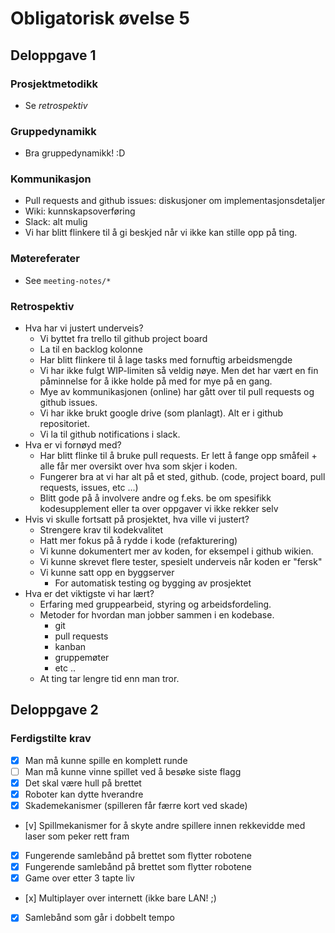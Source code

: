 # Obligatorisk øvelse 5
## Deloppgave 1
### Prosjektmetodikk
* Se *retrospektiv*

### Gruppedynamikk
* Bra gruppedynamikk! :D

### Kommunikasjon
* Pull requests and github issues: diskusjoner om implementasjonsdetaljer
* Wiki: kunnskapsoverføring
* Slack: alt mulig
* Vi har blitt flinkere til å gi beskjed når vi ikke kan stille opp på ting.

### Møtereferater
* See `meeting-notes/*`

### Retrospektiv
* Hva har vi justert underveis?
    * Vi byttet fra trello til github project board
    * La til en backlog kolonne
    * Har blitt flinkere til å lage tasks med fornuftig arbeidsmengde
    * Vi har ikke fulgt WIP-limiten så veldig nøye. Men det har vært en fin påminnelse for å ikke holde på med for mye på en gang.
    * Mye av kommunikasjonen (online) har gått over til pull requests og github issues. 
    * Vi har ikke brukt google drive (som planlagt). Alt er i github repositoriet.
    * Vi la til github notifications i slack.
* Hva er vi fornøyd med?
    * Har blitt flinke til å bruke pull requests. Er lett å fange opp småfeil + alle får mer oversikt over hva som skjer i koden.
    * Fungerer bra at vi har alt på et sted, github. (code, project board, pull requests, issues, etc ...)
    * Blitt gode på å involvere andre og f.eks. be om spesifikk kodesupplement eller ta over oppgaver vi ikke rekker selv
* Hvis vi skulle fortsatt på prosjektet, hva ville vi justert?
    * Strengere krav til kodekvalitet
    * Hatt mer fokus på å rydde i kode (refakturering)
    * Vi kunne dokumentert mer av koden, for eksempel i github wikien.
    * Vi kunne skrevet flere tester, spesielt underveis når koden er "fersk"
    * Vi kunne satt opp en byggserver
        * For automatisk testing og bygging av prosjektet
* Hva er det viktigste vi har lært? 
    * Erfaring med gruppearbeid, styring og arbeidsfordeling.
    * Metoder for hvordan man jobber sammen i en kodebase.
        * git
        * pull requests
        * kanban
        * gruppemøter
        * etc ..
     * At ting tar lengre tid enn man tror.
     
## Deloppgave 2
### Ferdigstilte krav
* [x] Man må kunne spille en komplett runde
* [ ] Man må kunne vinne spillet ved å besøke siste flagg
* [x] Det skal være hull på brettet
* [x] Roboter kan dytte hverandre 
* [x] Skademekanismer (spilleren får færre kort ved skade)
* [v] Spillmekanismer for å skyte andre spillere innen rekkevidde med laser som peker rett fram
* [x] Fungerende samlebånd på brettet som flytter robotene
* [x] Fungerende samlebånd på brettet som flytter robotene
* [x] Game over etter 3 tapte liv
* [x] Multiplayer over internett (ikke bare LAN! ;) 
* [x] Samlebånd som går i dobbelt tempo
